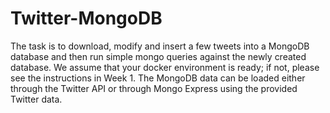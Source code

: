 # Twitter-MongoDB
The task is to download, modify and insert a few tweets into a MongoDB database and then run simple mongo queries against the newly created database. We assume that your docker environment is ready; if not, please see the instructions in Week 1. The MongoDB data can be loaded either through the Twitter API or through Mongo Express using the provided Twitter data.
